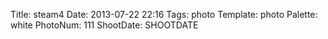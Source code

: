 Title: steam4
Date: 2013-07-22 22:16
Tags: photo
Template: photo
Palette: white
PhotoNum: 111
ShootDate: SHOOTDATE

